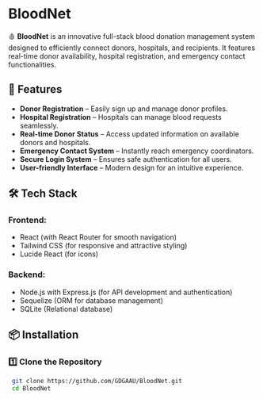 # BloodNet

🩸 **BloodNet** is an innovative full-stack blood donation management system designed to efficiently connect donors, hospitals, and recipients. It features real-time donor availability, hospital registration, and emergency contact functionalities.

## 🚀 Features
- **Donor Registration** – Easily sign up and manage donor profiles.
- **Hospital Registration** – Hospitals can manage blood requests seamlessly.
- **Real-time Donor Status** – Access updated information on available donors and hospitals.
- **Emergency Contact System** – Instantly reach emergency coordinators.
- **Secure Login System** – Ensures safe authentication for all users.
- **User-friendly Interface** – Modern design for an intuitive experience.

## 🛠️ Tech Stack
### Frontend:
- React (with React Router for smooth navigation)
- Tailwind CSS (for responsive and attractive styling)
- Lucide React (for icons)

### Backend:
- Node.js with Express.js (for API development and authentication)
- Sequelize (ORM for database management)
- SQLite (Relational database)

## 📦 Installation
### 1️⃣ Clone the Repository
```sh
 git clone https://github.com/GDGAAU/BloodNet.git
 cd BloodNet

